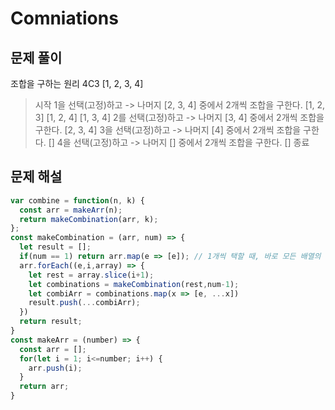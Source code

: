 # Comniations

## 문제 풀이

조합을 구하는 원리
4C3
[1, 2, 3, 4]
> 시작
  1을 선택(고정)하고 -> 나머지 [2, 3, 4] 중에서 2개씩 조합을 구한다.
  [1, 2, 3] [1, 2, 4] [1, 3, 4]
  2를 선택(고정)하고 -> 나머지 [3, 4] 중에서 2개씩 조합을 구한다.
  [2, 3, 4]
  3을 선택(고정)하고 -> 나머지 [4] 중에서 2개씩 조합을 구한다.
  []
  4을 선택(고정)하고 -> 나머지 [] 중에서 2개씩 조합을 구한다.
  []
  종료

## 문제 해설

```js
var combine = function(n, k) {
  const arr = makeArr(n);
  return makeCombination(arr, k);
};
const makeCombination = (arr, num) => {
  let result = [];
  if(num == 1) return arr.map(e => [e]); // 1개씩 택할 때, 바로 모든 배열의 원소 return
  arr.forEach((e,i,array) => {
    let rest = array.slice(i+1);
    let combinations = makeCombination(rest,num-1);
    let combiArr = combinations.map(x => [e, ...x])
    result.push(...combiArr);
  }) 
  return result;
}
const makeArr = (number) => {
  const arr = [];
  for(let i = 1; i<=number; i++) {
    arr.push(i);
  }
  return arr;
}
```
